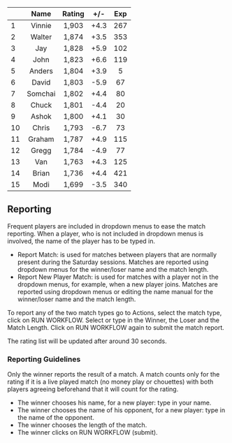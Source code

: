 | |Name|Rating|+/-|Exp|
|-|:--:|:----:|:-:|:-:|
|1|Vinnie|1,903|+4.3|267|
|2|Walter|1,874|+3.5|353|
|3|Jay|1,828|+5.9|102|
|4|John|1,823|+6.6|119|
|5|Anders|1,804|+3.9|5|
|6|David|1,803|-5.9|67|
|7|Somchai|1,802|+4.4|80|
|8|Chuck|1,801|-4.4|20|
|9|Ashok|1,800|+4.1|30|
|10|Chris|1,793|-6.7|73|
|11|Graham|1,787|+4.9|115|
|12|Gregg|1,784|-4.9|77|
|13|Van|1,763|+4.3|125|
|14|Brian|1,736|+4.4|421|
|15|Modi|1,699|-3.5|340|

 

## Reporting

Frequent players are included in dropdown menus to ease the match reporting.
When a player, who is not included in dropdown menus is involved, the name of the player has to be typed in.

- Report Match:  is used for matches between players that are normally present during the Saturday sessions.
Matches are reported using dropdown menus for the winner/loser name and the match length.
- Report New Player Match:  is used for matches with a player not in the dropdown menus, for example, when a new player joins.
Matches are reported using dropdown menus or editing the name manual for the winner/loser name and the match length.

To report any of the two match types go to Actions, select the match type, click on RUN WORKFLOW.
Select or type in the Winner, the Loser and the Match Length.
Click on RUN WORKFLOW again to submit the match report.

The rating list will be updated after around 30 seconds.

### Reporting Guidelines

Only the winner reports the result of a match.
A match counts only for the rating if it is a live played match (no money play or chouettes)
with both players agreeing beforehand that it will count for the rating.

- The winner chooses his name, for a new player: type in your name.
- The winner chooses the name of his opponent, for a new player: type in the name of the opponent.
- The winner chooses the length of the match.
- The winner clicks on RUN WORKFLOW (submit).
